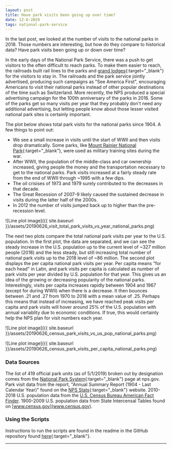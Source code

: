 ```yaml
---
layout: post
title: Have park visits been going up over time?
date: 12-6-2019
tags: national-park-service
---
```


In the last post, we looked at the number of visits to the national parks in 2018. Those numbers are interesting, but how do they compare to historical data? Have park visits been going up or down over time?

In the early days of the National Park Service, there was a push to get visitors to the often difficult to reach parks. To make them easier to reach, the railroads built rail lines to the parks and [grand lodges](https://en.wikipedia.org/wiki/Glacier_Park_Lodge){:target="_blank"} for the visitors to stay in. The railroads and the park service jointly advertised, producing such campaigns as "See America First", encouraging Americans to visit their national parks instead of other popular destinations of the time such as Switzerland. More recently, the NPS produced a special advertising campaign for the 100th anniversary of the parks in 2016. Some of the parks get so many visits per year that they probably don't need any additional advertising, but letting people know about those lesser visited national park sites is certainly important.

The plot below shows total park visits for the national parks since 1904. A few things to point out:
* We see a small increase in visits until the start of WWII and then visits drop dramatically. Some parks, like [Mount Rainier National Park](https://www.nps.gov/articles/mtrainierwwiitraining.htm){:target="_blank"}, were used as military training sites during the war.
* After WWII, the population of the middle-class and car ownership increased, giving people the money and the transportation necessary to get to the national parks. Park visits increased at a fairly steady rate from the end of WWII through ~1995 with a few dips.
* The oil crisises of 1973 and 1979 surely contributed to the decreases in that decade.
* The Great Recession of 2007-9 likely caused the sustained decrease in visits during the latter half of the 2000s.
* In 2012 the number of visits jumped back up to higher than the pre-recession level.

![Line plot image]({{ site.baseurl }}/assets/20190626_visit_total_park_visits_vs_year_national_parks.png)

The next two plots compare the total national park visits per year to the U.S. population.
In the first plot, the data are separated, and we can see the steady increase in the U.S. population up to the current level of ~327 million people (2018) and the less steady, but still increasing total number of national park visits up to the 2018 level of ~86 million.
The second plot displays the per capita national park visits per year. Per capita means "for each head" in Latin, and park visits per capita is calculated as number of park visits per year divided by U.S. population for that year. This gives us an idea of the growing or decreasing popularity of the national parks. Interestingly, visits per capita increases rapidly between 1904 and 1967 (except for during WWII) when there is a decrease. It then bounces between .21 and .27 from 1970 to 2018 with a mean value of .25. Perhaps this means that instead of increasing, we have reached peak visits per capita and park visits will hover around 25% of the U.S. population with annual variablity due to economic conditions. If true, this would certainly help the NPS plan for visit numbers each year.

![Line plot image]({{ site.baseurl }}/assets/20190626_census_park_visits_vs_us_pop_national_parks.png)

![Line plot image]({{ site.baseurl }}/assets/20190626_census_park_visits_per_capita_national_parks.png)

### Data Sources
The list of 419 official park units (as of 5/1/2019) broken out by designation comes from the [National Park System](https://www.nps.gov/aboutus/national-park-system.htm){:target="_blank"} page at nps.gov. Park visit data from the report, "Annual Summary Report (1904 - Last Calendar Year)" found on the [NPS Stats](https://irma.nps.gov/Stats/reports/national){:target="_blank"} website. 2010-2018 U.S. population data from the [U.S. Census Bureau American Fact Finder](https://factfinder.census.gov/faces/nav/jsf/pages/searchresults.xhtml?refresh=t). 1900-2009 U.S. population data from State Intercensal Tables found on [www.census.gov](www.census.gov).

### Using the Scripts
Instructions to run the scripts are found in the readme in the GitHub repository found [here](https://github.com/goodmorningdata/nps){:target="_blank"}.

---

